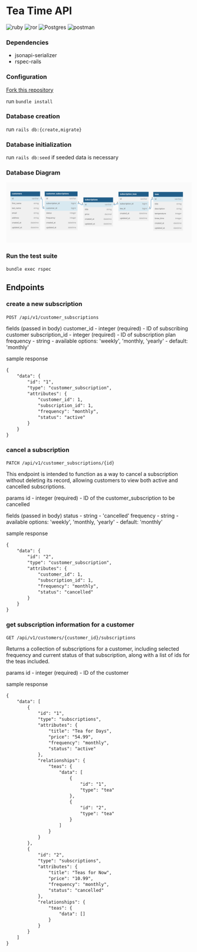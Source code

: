 # Tea Time API

![ruby](https://img.shields.io/static/v1?message=2.7.4&logo=ruby&style=for-the-badge&label=Ruby&color=darkred&labelColor=crimson) ![ror](https://img.shields.io/static/v1?message=5.2.8.1&logo=rubyonrails&style=for-the-badge&label=Rails&color=crimson&labelColor=darkred) ![Postgres](https://img.shields.io/static/v1?message=14.6&=postgresql&style=for-the-badge&label=Postgresql&color=dodgerblue&labelColor=royalblue&logoColor=white) ![postman](https://img.shields.io/static/v1?message=POSTMAN&logo=postman&style=for-the-badge&label=&color=orangered&labelColor=darkorange&logoColor=white)

### Dependencies

- jsonapi-serializer
- rspec-rails

### Configuration

[Fork this repository](https://github.com/ajkrumholz/tea_time)

run `bundle install`

### Database creation

run `rails db:{create,migrate}`

### Database initialization

run `rails db:seed` if seeded data is necessary

### Database Diagram

![database diagram](./app/assets/images/database_schema.png)

### Run the test suite

`bundle exec rspec`

## Endpoints

### create a new subscription

`POST /api/v1/customer_subscriptions`

fields (passed in body)
customer_id - integer (required) - ID of subscribing customer
subscription_id - integer (required) - ID of subscription plan
frequency - string - available options: 'weekly', 'monthly, 'yearly' - default: 'monthly'

sample response
```
{
    "data": {
        "id": "1",
        "type": "customer_subscription",
        "attributes": {
            "customer_id": 1,
            "subscription_id": 1,
            "frequency": "monthly",
            "status": "active"
        }
    }
}
```

### cancel a subscription

`PATCH /api/v1/customer_subscriptions/{id}`

This endpoint is intended to function as a way to cancel a subscription without deleting its record, allowing customers to view both active and cancelled subscriptions.

params
id - integer (required) - ID of the customer_subscription to be cancelled

fields (passed in body)
status - string - 'cancelled'
frequency - string - available options: 'weekly', 'monthly, 'yearly' - default: 'monthly'

sample response
```
{
    "data": {
        "id": "2",
        "type": "customer_subscription",
        "attributes": {
            "customer_id": 1,
            "subscription_id": 1,
            "frequency": "monthly",
            "status": "cancelled"
        }
    }
}
```

### get subscription information for a customer

`GET /api/v1/customers/{customer_id}/subscriptions`

Returns a collection of subscriptions for a customer, including selected frequency and current status of that subscription, along with a list of ids for the teas included.

params
id - integer (required) - ID of the customer

sample response
```
{
    "data": [
        {
            "id": "1",
            "type": "subscriptions",
            "attributes": {
                "title": "Tea for Days",
                "price": "54.99",
                "frequency": "monthly",
                "status": "active"
            },
            "relationships": {
                "teas": {
                    "data": [
                        {
                            "id": "1",
                            "type": "tea"
                        },
                        {
                            "id": "2",
                            "type": "tea"
                        }
                    ]
                }
            }
        },
        {
            "id": "2",
            "type": "subscriptions",
            "attributes": {
                "title": "Teas for Now",
                "price": "10.99",
                "frequency": "monthly",
                "status": "cancelled"
            },
            "relationships": {
                "teas": {
                    "data": []
                }
            }
        }
    ]
}
```
